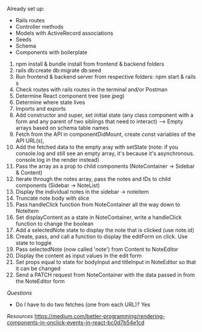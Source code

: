 Already set up:

- Rails routes
- Controller methods
- Models with ActiveRecord associations
- Seeds
- Schema
- Components with boilerplate

1. npm install & bundle install from frontend & backend folders
2. rails db:create db:migrate db:seed
3. Run frontend & backend server from respective folders: npm start & rails s
4. Check routes with rails routes in the terminal and/or Postman
5. Determine React component tree (see jpeg)
6. Determine where state lives
7. Imports and exports
8. Add constructor and super, set initial state (any class component with a form and any parent of two siblings that need to interact) --> Empty arrays based on schema table names
9. Fetch from the API in componentDidMount, create const variables of the API URL(s),
10. Add the fetched data to the empty aray with setState (note: if you console.log and still see an empty array, it's because it's asynchronous. console.log in the render instead)
11. Pass the array as a prop to child components (NoteContainer -> Sidebar & Content)
12. Iterate through the notes array, pass the notes and IDs to child components (Sidebar -> NoteList)
13. Display the individual notes in the sidebar -> noteitem
14. Truncate note body with slice
15. Pass handleClick function from NoteContainer all the way down to NoteItem
16. Set displayContent as a state in NoteContainer, write a handleClick function to change the boolean
17. Add a selectedNote state to display the note that is clicked (use note.id)
18. Create, pass, and call a function to display the editForm on click. Use state to toggle
19. Pass selectedNote (now called 'note') from Content to NoteEditor
20. Display the content as input values in the edit form
21. Set props equal to state for bodyInput and titleInput in NoteEditor so that it can be changed
22. Send a PATCH request from NoteContainer with the data passed in from the NoteEditor form

_Questions_

- Do I have to do two fetches (one from each URL)? Yes

_Resources_
https://medium.com/better-programming/rendering-components-in-onclick-events-in-react-bc0d7b54e1cd
